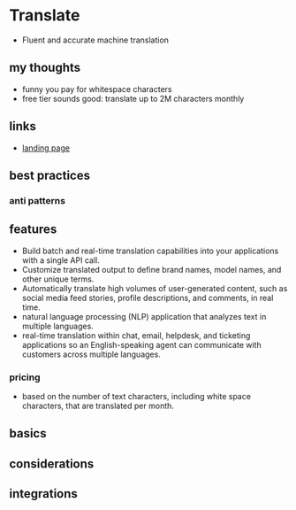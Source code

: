 # Translate

- Fluent and accurate machine translation

## my thoughts

- funny you pay for whitespace characters
- free tier sounds good: translate up to 2M characters monthly

## links

- [landing page](https://aws.amazon.com/translate/?did=ap_card&trk=ap_card)

## best practices

### anti patterns

## features

- Build batch and real-time translation capabilities into your applications with a single API call.
- Customize translated output to define brand names, model names, and other unique terms.
- Automatically translate high volumes of user-generated content, such as social media feed stories, profile descriptions, and comments, in real time.
- natural language processing (NLP) application that analyzes text in multiple languages.
- real-time translation within chat, email, helpdesk, and ticketing applications so an English-speaking agent can communicate with customers across multiple languages.

### pricing

- based on the number of text characters, including white space characters, that are translated per month.

## basics

## considerations

## integrations
